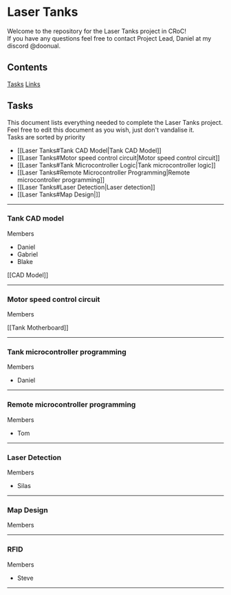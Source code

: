 # Laser Tanks
Welcome to the repository for the Laser Tanks project in CRoC!  
If you have any questions feel free to contact Project Lead, Daniel at my discord @doonual.

## Contents
[Tasks](https://github.com/curtinrobotics/Laser_Tanks_New_2024/blob/master/README.md#tasks) 
[Links](https://github.com/curtinrobotics/Laser_Tanks_New_2024/blob/master/README.md#links)


## Tasks

This document lists everything needed to complete the Laser Tanks project. Feel free to edit this document as you wish, just don't vandalise it.  
Tasks are sorted by priority

- [[Laser Tanks#Tank CAD Model|Tank CAD Model]]
- [[Laser Tanks#Motor speed control circuit|Motor speed control circuit]]
- [[Laser Tanks#Tank Microcontroller Logic|Tank microcontroller logic]]
- [[Laser Tanks#Remote Microcontroller Programming|Remote microcontroller programming]]
- [[Laser Tanks#Laser Detection|Laser detection]]
- [[Laser Tanks#Map Design|]]

***

### Tank CAD model
Members
- Daniel
- Gabriel
- Blake

[[CAD Model]]

***

### Motor speed control circuit
Members

[[Tank Motherboard]]


***

### Tank microcontroller programming  
Members
- Daniel

***

### Remote microcontroller programming  
Members
- Tom

***

### Laser Detection  
Members
- Silas

***

### Map Design  
Members

***

### RFID
Members
- Steve

***